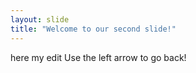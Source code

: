 ```yaml
---
layout: slide
title: "Welcome to our second slide!"
---
```

here my edit
Use the left arrow to go back!
